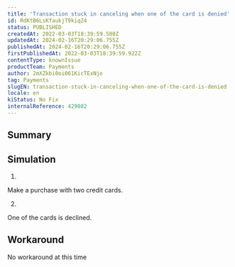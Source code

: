 ```yaml
---
title: 'Transaction stuck in canceling when one of the card is denied'
id: RdKtB6LsKfaukjT9kiqZ4
status: PUBLISHED
createdAt: 2022-03-03T18:39:59.580Z
updatedAt: 2024-02-16T20:29:06.755Z
publishedAt: 2024-02-16T20:29:06.755Z
firstPublishedAt: 2022-03-03T18:39:59.922Z
contentType: knownIssue
productTeam: Payments
author: 2mXZkbi0oi061KicTExNjo
tag: Payments
slugEN: transaction-stuck-in-canceling-when-one-of-the-card-is-denied
locale: en
kiStatus: No Fix
internalReference: 429082
---
```


## Summary



## Simulation



1.

Make a purchase with two credit cards.

2.

One of the cards is declined.





## Workaround



No workaround at this time

